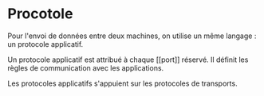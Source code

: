 
# Procotole
Pour l'envoi de données entre deux machines, on utilise un même langage : un protocole applicatif.

Un protocole applicatif est attribué à chaque [[port]] réservé. Il définit les règles de communication avec les applications. 

Les protocoles applicatifs s'appuient sur les protocoles de transports.